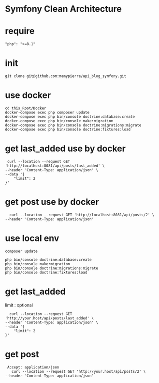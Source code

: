 
# Symfony Clean Architecture

# require
    "php": ">=8.1"
# init

```
git clone git@github.com:mamypierre/api_blog_symfony.git
```
# use docker

```
cd this_Root/Docker
docker-compose exec php composer update
docker-compose exec php bin/console doctrine:database:create
docker-compose exec php bin/console make:migration
docker-compose exec php bin/console doctrine:migrations:migrate
docker-compose exec php bin/console doctrine:fixtures:load
```
# get last_added use by docker
```
 curl --location --request GET 'http://localhost:8081/api/posts/last_added' \
--header 'Content-Type: application/json' \
--data '{
    "limit": 2
}'
```

# get post use by docker
```
  curl --location --request GET 'http://localhost:8081/api/posts/2' \
--header 'Content-Type: application/json' 
```



# use local env
```
composer update

php bin/console doctrine:database:create
php bin/console make:migration
php bin/console doctrine:migrations:migrate
php bin/console doctrine:fixtures:load
```

# get last_added
limit : optional
```
  curl --location --request GET 'http://your.host/api/posts/last_added' \
--header 'Content-Type: application/json' \
--data '{
    "limit": 2
}'
```

# get post
```
 Accept: application/json
   curl --location --request GET 'http://your.host/api/posts/2' \
--header 'Content-Type: application/json' 
```